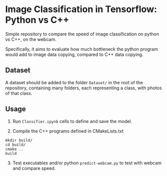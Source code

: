 # Image Classification in Tensorflow: Python vs C++ 

Simple repository to compare the speed of image classification on python vs C++, on the webcam. 

Specifically, it aims to evaluate how much bottleneck the python program would add to image data copying, compared to C++ data copying. 

## Dataset

A dataset should be added to the folder `Dataset/` in the root of the repository, containing many folders, each representing a class, with photos of that class. 

## Usage 

1. Run `Classifier.ipynb` cells to define and save the model. 

2. Compile the C++ programs defined in CMakeLists.txt

```ssh
mkdir build/
cd build/
cmake ..
build
```

3. Test executables and/or python `predict-webcam.py` to test with webcam and compare speed. 
